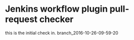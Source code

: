 Jenkins workflow plugin pull-request checker
============================================

this is the initial check in.
branch_2016-10-26-09-59-20
